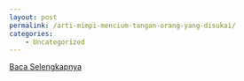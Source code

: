 ```yaml
---
layout: post
permalink: /arti-mimpi-mencium-tangan-orang-yang-disukai/
categories:
    - Uncategorized
---
```


[Baca Selengkapnya](/01)